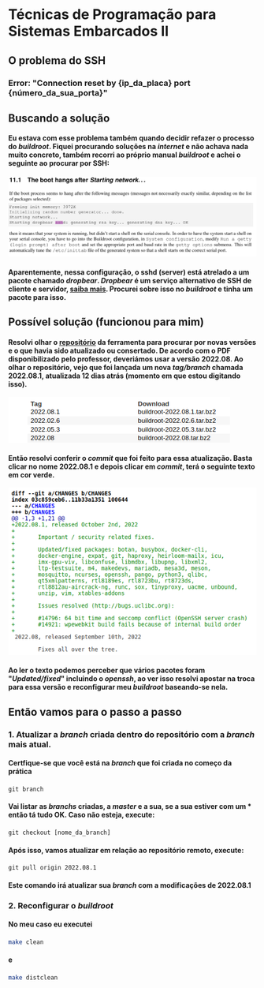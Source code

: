 # Técnicas de Programação para Sistemas Embarcados II

## O problema do SSH

### Error: "Connection reset by {ip_da_placa} port {número_da_sua_porta}"

## Buscando a solução
#### Eu estava com esse problema também quando decidir refazer o processo do *buildroot*. Fiquei procurando soluções na *internet* e não achava nada muito concreto, também recorri ao próprio manual *buildroot* e achei o seguinte ao procurar por SSH:

![SSH](ssh_buildroot.png)

#### Aparentemente, nessa configuração, o sshd (server) está atrelado a um pacote chamado *dropbear*. *Dropbear* é um serviço alternativo de SSH de cliente e servidor, [saiba mais](https://matt.ucc.asn.au/dropbear/dropbear.html). Procurei sobre isso no *buildroot* e tinha um pacote para isso.

## Possível solução (funcionou para mim)

#### Resolvi olhar o [repositório](https://git.buildroot.net/buildroot) da ferramenta para procurar por novas versões e o que havia sido atualizado ou consertado. De acordo com o PDF disponibilizado pelo professor, deveriámos usar a versão **2022.08**. Ao olhar o repositório, vejo que foi lançada um nova *tag/branch* chamada 2022.08.1, atualizada 12 dias atrás (momento em que estou digitando isso).

![TAG](tag.png)

#### Então resolvi conferir o *commit* que foi feito para essa atualização. Basta clicar no nome **2022.08.1** e depois clicar em ***commit***, terá o seguinte texto em cor verde. 

![COMMIT](commit.png)

#### Ao ler o texto podemos perceber que vários pacotes foram "*Updated/fixed*" incluindo o *openssh*, ao ver isso resolvi apostar na troca para essa versão e reconfigurar meu *buildroot* baseando-se nela. 

## Então vamos para o passo a passo

### 1. Atualizar a *branch* criada dentro do repositório com a *branch* mais atual.

#### Certfique-se que você está na *branch* que foi criada no começo da prática

```git
git branch
```
#### Vai listar as *branchs* criadas, a *master* e a sua, se a sua estiver com um * então tá tudo OK. Caso não esteja, execute:
```git
git checkout [nome_da_branch]
```

#### Após isso, vamos atualizar em relação ao repositório remoto, execute:
```git
git pull origin 2022.08.1
```

#### Este comando irá atualizar sua *branch* com a modificações de 2022.08.1

### 2. Reconfigurar o *buildroot*

#### No meu caso eu executei
```bash
make clean
```
#### e

```bash
make distclean
```